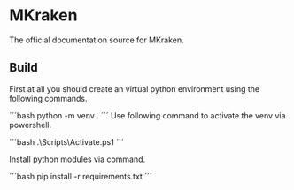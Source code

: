 # MKraken

The official documentation source for MKraken.

## Build

First at all you should create an virtual python environment using the following commands.

´´´bash
python -m venv .
´´´
Use following command to activate the venv via powershell.

´´´bash
.\Scripts\Activate.ps1
´´´

Install python modules via command.

´´´bash
pip install -r requirements.txt
´´´
